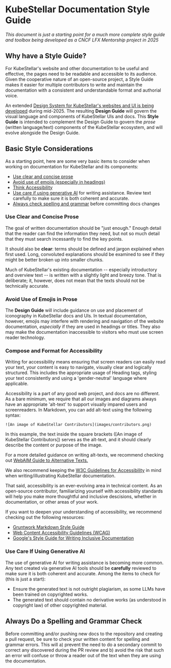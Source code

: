 # KubeStellar Documentation Style Guide

_This document is just a starting point for a much more complete style guide and toolbox being developed as a CNCF LFX Mentorship project in 2025_

## Why have a Style Guide?

For KubeStellar's website and other documentation to be useful and effective, the pages need to be readable and accessible to its audience. Given the cooperative nature of an open-source project, a Style Guide makes it easier for multiple contributors to write and maintain the documentation with a consistent and understandable format and authorial voice.

An extended [Design System for KubeStellar's websites and UI is being developed](https://github.com/kubestellar/ui/blob/dev/docs/design-progress.md) during mid-2025. The resulting **Design Guide** will govern the visual language and components of KubeStellar UIs and docs.
This **Style Guide** is intended to complement the Design Guide to govern the _prose_ (written language/text) components of the KubeStellar ecosystem, and will evolve alongside the Design Guide.

## Basic Style Considerations

As a starting point, here are some very basic items to consider when working on documentation for KubeStellar and its components:

- [Use clear and concise prose](#use-clear-and-concise-prose)
- [Avoid use of emojis (especially in headings)](#avoid-use-of-emojis-in-prose)
- [Think Accessibility](#compose-and-format-for-accessibility)
- [Use care if using generative AI](#use-care-if-using-generative-ai) for writing assistance. Review text carefully to make sure it is both coherent and accurate.
- [Always check spelling and grammar](#always-do-a-spelling-and-grammar-check) before committing docs changes

### Use Clear and Concise Prose

The goal of written documentation should be "just enough." Enough detail that the reader can find the information they need, but not so much detail that they must search incessantly to find the key points.

It should also be **clear**: terms should be defined and jargon explained when first used. Long, convoluted explanations should be examined to see if they might be better broken up into smaller chunks.

Much of KubeStellar's existing documentation -- especially introductory and overview text -- is written with a slightly light and breezy tone. That is deliberate; it, however, does not mean that the texts should not be technically accurate.

### Avoid Use of Emojis in Prose

The **Design Guide** will include guidance on use and placement of iconography in KubeStellar docs and UIs.
In textual documentation, however, emojis may interfere with rendering and navigation of the website documentation, _especially_ if they are used in headings or titles. They also may make the documentation inaccessible to visitors who must use screen reader technology.

### Compose and Format for Accessibility

Writing for accessibility means ensuring that screen readers can easily read your text, your content is easy to navigate, visually clear and logically structured. This includes the appropriate usage of Heading tags, styling your text consistently and using a 'gender-neutral' language where applicable.

Accessibility is a part of any good web project, and docs are no different. As a bare minimum, we require that all our images and diagrams always have an appropriate 'alt-text' to support visually impared users and screenreaders. In Markdown, you can add alt-text using the following syntax:

```{.bash}
![An image of KubeStellar Contributors](images/contributors.png)
```

In this example, the text inside the square brackets ([An image of KubeStellar Contributors]) serves as the alt-text, and it should clearly describe the content or purpose of the image.

For a more detailed guidance on writing alt-texts, we recommend checking out [WebAIM Guide to Alternative Texts.](https://webaim.org/techniques/alttext/)

We also recommend keeping the [W3C Guidelines for Accessibility](https://www.w3.org/TR/WCAG21/) in mind when writing/illustrating KubeStellar documentation.

That said, accessibility is an ever-evolving area in technical content. As an open-source contributor, familiarizing yourself with accessibility standards will help you make more thoughtful and inclusive descisions, whether in documentation, or other areas of your work.

If you want to deepen your understanding of accessibility, we recommend checking out the following resources:

- [Gruntwork Markdown Style Guide](https://docs.gruntwork.io/guides/style/markdown-style-guide/)
- [Web Content Accessibility Guidelines (WCAG)](https://www.w3.org/WAI/standards-guidelines/wcag/)
- [Google's Style Guide for Writing Inclusive Documentation](https://developers.google.com/style/inclusive-documentation)

### Use Care If Using Generative AI

The use of generative AI for writing assistance is becoming more common. Any text created via generative AI tools should be **carefully** reviewed to make sure it is both coherent and accurate. Among the items to check for (this is just a start): 

- Ensure the generated text is not outright plagiarism, as some LLMs have been trained on copyrighted works.
- The generated text should contain no derivative works (as understood in copyright law) of other copyrighted material.

## Always Do a Spelling and Grammar Check

Before committing and/or pushing new docs to the repository and creating a pull request, be sure to check your written content for spelling and grammar errors. This will a) prevent the need to do a secondary commit to correct any discovered during the PR review and b) avoid the risk that such an error will confuse or throw a reader out of the text when they are using the documentation.
